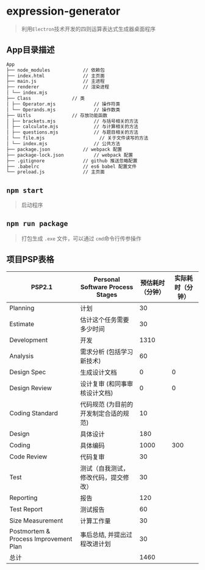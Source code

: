 # expression-generator
> 利用`Electron`技术开发的四则运算表达式生成器桌面程序

## App目录描述
```txt
App
├── node_modules 			// 依赖包
├── index.html 				// 主页面
├── main.js 				// 主进程
├── renderer 				// 渲染进程
│ └── index.mjs
├── Class 				// 类
│ ├── Operator.mjs      		// 操作符类
│ └── Operands.mjs      		// 操作数类
├── Uitls 				// 存放功能函数
│ ├── brackets.mjs      		// 与括号相关的方法
│ ├── calculate.mjs     		// 与计算相关的方法
│ ├── questions.mjs     		// 与题目相关的方法
│ └── file.mjs         		      // 关于文件读写的方法 
│ └── index.mjs         		// 公共方法      
├── package.json 			// webpack 配置
├── package-lock.json 			// webpack 配置
├── .gitignore 				// github 推送忽略配置
├── .babelrc 				// es6 babel 配置文件
└── preload.js 				// 主页面
```

## `npm start`
> 启动程序

## `npm run package`
> 打包生成 `.exe` 文件，可以通过 `cmd`命令行传参操作

## 项目PSP表格
PSP2.1 | Personal Software Process Stages | 预估耗时（分钟） | 实际耗时（分钟）
-|-|-|-
Planning | 计划 | 30 | 
Estimate | 估计这个任务需要多少时间 | 30 | 
Development | 开发 | 1310 | 
Analysis | 需求分析 (包括学习新技术) | 60 | 
Design Spec | 生成设计文档 | 0 | 0
Design Review | 设计复审 (和同事审核设计文档) | 0 | 0
Coding Standard | 代码规范 (为目前的开发制定合适的规范) | 10 | 
Design | 具体设计 | 180 | 
Coding | 具体编码 | 1000 | 300
Code Review | 代码复审 | 30 |
Test | 测试（自我测试，修改代码，提交修改） | 30 |
Reporting | 报告 | 120 |
Test Report | 测试报告 | 60 |
Size Measurement | 计算工作量 | 30 |
Postmortem & Process Improvement Plan | 事后总结, 并提出过程改进计划 | 30 |
总计 |  | 1460 | 
